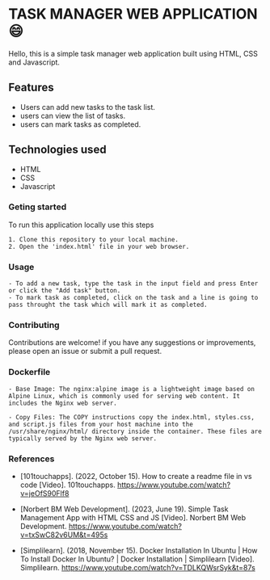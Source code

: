 # TASK MANAGER WEB APPLICATION :smile:

Hello, this is a simple task manager web application built using HTML, CSS and Javascript.

## Features 
  
   - Users can add new tasks to the task list.
   - users can view the list of tasks.
   - users can mark tasks as completed.

## Technologies used

   - HTML
   - CSS
   - Javascript

  ### Geting started

   To run this application locally use this steps

    1. Clone this repository to your local machine.
    2. Open the 'index.html' file in your web browser.

  ### Usage

    - To add a new task, type the task in the input field and press Enter or click the "Add task" button.
    - To mark task as completed, click on the task and a line is going to pass throught the task which will mark it as completed.

  ### Contributing

  Contributions are welcome! if you have any suggestions or improvements, please open an issue or submit a pull request.

  ### Dockerfile
    
    - Base Image: The nginx:alpine image is a lightweight image based on Alpine Linux, which is commonly used for serving web content. It includes the Nginx web server.

    - Copy Files: The COPY instructions copy the index.html, styles.css, and script.js files from your host machine into the /usr/share/nginx/html/ directory inside the container. These files are typically served by the Nginx web server.

  ### References

   - [101touchapps]. (2022, October 15). How to create a readme file in vs code [Video]. 101touchapps. https://www.youtube.com/watch?v=jeOfS90Flf8
   - [Norbert BM Web Development]. (2023, June 19). Simple Task Management App with HTML CSS and JS [Video]. Norbert BM Web Development. https://www.youtube.com/watch?v=txSwC82v6UM&t=495s

   - [Simplilearn]. (2018, November 15). Docker Installation In Ubuntu | How To Install Docker In Ubuntu? | Docker Installation | Simplilearn [Video]. Simplilearn. https://www.youtube.com/watch?v=TDLKQWsrSyk&t=87s
